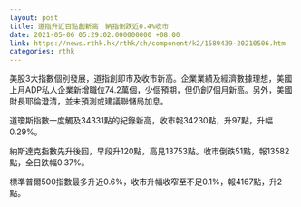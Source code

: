 ```yaml
---
layout: post
title: 道指升近百點創新高　納指倒跌近0.4%收市
date: 2021-05-06 05:29:02.000000000 +08:00
link: https://news.rthk.hk/rthk/ch/component/k2/1589439-20210506.htm
categories: rthk
---
```


美股3大指數個別發展，道指創即市及收市新高。企業業績及經濟數據理想，美國上月ADP私人企業新增職位74.2萬個，少個預期，但仍創7個月新高。另外，美國財長耶倫澄清，並未預測或建議聯儲局加息。

道瓊斯指數一度觸及34331點的紀錄新高，收市報34230點，升97點，升幅0.29%。

納斯達克指數先升後回，早段升120點，高見13753點。收市倒跌51點，報13582點，全日跌幅0.37%。

標準普爾500指數最多升近0.6%，收市升幅收窄至不足0.1%，報4167點，升2點。
